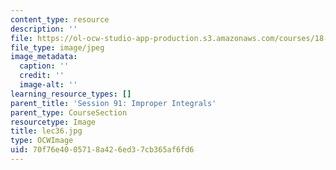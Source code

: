 ```yaml
---
content_type: resource
description: ''
file: https://ol-ocw-studio-app-production.s3.amazonaws.com/courses/18-01sc-single-variable-calculus-fall-2010/70f76e4005718a426ed37cb365af6fd6_lec36.jpg
file_type: image/jpeg
image_metadata:
  caption: ''
  credit: ''
  image-alt: ''
learning_resource_types: []
parent_title: 'Session 91: Improper Integrals'
parent_type: CourseSection
resourcetype: Image
title: lec36.jpg
type: OCWImage
uid: 70f76e40-0571-8a42-6ed3-7cb365af6fd6
---
```

